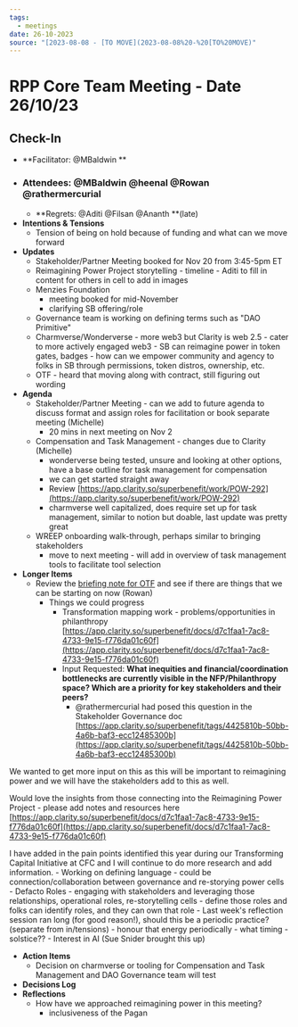 ```yaml
---
tags:
  - meetings
date: 26-10-2023
source: "[2023-08-08 - [TO MOVE](2023-08-08%20-%20[TO%20MOVE)"
---
```


# RPP Core Team Meeting - Date 26/10/23

## Check-In
- **Facilitator: @MBaldwin **
- ### Attendees:  @MBaldwin @heenal @Rowan  @rathermercurial 
	- **Regrets:  @Aditi @Filsan @Ananth **(late)
- **Intentions & Tensions**
	- Tension of being on hold because of funding and what can we move forward
- **Updates**
	- Stakeholder/Partner Meeting booked for Nov 20 from 3:45-5pm ET
	- Reimagining Power Project storytelling - timeline - Aditi to fill in content for others in cell to add in images
	- Menzies Foundation
		- meeting booked for mid-November
		- clarifying SB offering/role
	- Governance team is working on defining terms such as "DAO Primitive"
	- Charmverse/Wonderverse - more web3 but Clarity is web 2.5 - cater to more actively engaged web3 - SB can reimagine power in token gates, badges - how can we empower community and agency to folks in SB through permissions, token distros, ownership, etc.
	- OTF - heard that moving along with contract, still figuring out wording
- **Agenda**
	- Stakeholder/Partner Meeting  - can we add to future agenda to discuss format and assign roles for facilitation or book separate meeting (Michelle) 
		- 20 mins in next meeting on Nov 2
	- Compensation and Task Management - changes due to Clarity (Michelle)
		- wonderverse being tested, unsure and looking at other options, have a base outline for task management for compensation
		- we can get started straight away  
		- Review [https://app.clarity.so/superbenefit/work/POW-292](https://app.clarity.so/superbenefit/work/POW-292) 
		- charmverse well capitalized, does require set up for task management, similar to notion but doable, last update was pretty great
	- WREEP onboarding walk-through, perhaps similar to bringing stakeholders 
		- move to next meeting - will add in overview of task management tools to facilitate tool selection
- **Longer Items**
	- Review the [briefing note for OTF](https://docs.google.com/document/d/1vW26yTU5Od9sLaU8NfUvliEJpEDMqbKwn8ibsMgsJnI/edit) and see if there are things that we can be starting on now (Rowan) 
		- Things we could progress
			- Transformation mapping work - problems/opportunities in philanthropy [https://app.clarity.so/superbenefit/docs/d7c1faa1-7ac8-4733-9e15-f776da01c60f](https://app.clarity.so/superbenefit/docs/d7c1faa1-7ac8-4733-9e15-f776da01c60f) 
			- Input Requested: **What inequities and financial/coordination bottlenecks are currently visible in the NFP/Philanthropy space? Which are a priority for key stakeholders and their peers?**
				- @rathermercurial had posed this question in the Stakeholder Governance doc [https://app.clarity.so/superbenefit/tags/4425810b-50bb-4a6b-baf3-ecc12485300b](https://app.clarity.so/superbenefit/tags/4425810b-50bb-4a6b-baf3-ecc12485300b)

We wanted to get more input on this as this will be important to reimagining power and we will have the stakeholders add to this as well. 

Would love the insights from those connecting into the Reimagining Power Project  - please add notes and resources here
[https://app.clarity.so/superbenefit/docs/d7c1faa1-7ac8-4733-9e15-f776da01c60f](https://app.clarity.so/superbenefit/docs/d7c1faa1-7ac8-4733-9e15-f776da01c60f)

I have added in the pain points identified this year during our Transforming Capital Initiative at CFC and I will continue to do more research and add information.
			- Working on defining language 
				- could be connection/collaboration between governance and re-storying power cells
			- Defacto Roles
				- engaging with stakeholders and leveraging those relationships, operational roles, re-storytelling cells
				- define those roles and folks can identify roles, and they can own that role
	- Last week's reflection session ran long (for good reason!), should this be a periodic practice? (separate from in/tensions)
		- honour that energy periodically
		- what timing - solstice??
	- Interest in AI (Sue Snider brought this up)
- **Action Items**
	- Decision on charmverse or tooling for Compensation and Task Management and DAO Governance team will test
- **Decisions Log**
- **Reflections**
	- How have we approached reimagining power in this meeting?
		- inclusiveness of the Pagan